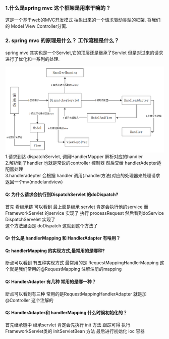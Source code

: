 
### 1.什么是spring mvc 这个框架是用来干嘛的？
   这是一个基于web的MVC开发模式 抽象出来的一个请求驱动类型的框架. 将我们的 Model View Controller分离.
   
### 2. spring mvc 的原理是什么？ 工作流程是什么？
   spring mvc 其实也是一个Servlet,它的顶层还是继承了Servlet 但是对过来的请求进行了优化和一系列的处理.  
   
![image](../image/spring%20mvc%20运行流程.png)
   1.请求到达 dispatchServlet, 调用HandlerMapper 解析对应的handler   
   2.解析到了handler 也就是常说的controller 控制器 然后交给 handlerAdepter适配器处理  
   3.handleradepter 会根据 handler 调用(.handler方法)对应的处理器来处理请求 返回一个mv(modelandview)
   
#### Q: 为什么请求会执行到DispatchServlet 的doDispatch?
   首先 看继承链 可以看到 最上面是继承 servlet 肯定会执行他的service 而 FrameworkServlet 的service 实现了 执行  processRequest 然后看到doService DispatchServelet 实现了  
   这个方法里面是  doDispatch 这就到这个方法了 

#### Q: 什么是 handlerMapping 和 HandlerAdapter 有啥用？
   
#### Q: handlerMapping 的实现方式,最常用的是哪种?
   断点可以看到 有五种实现方式 最常用的是 RequestMappingHandlerMapping 这个就是我们常用的@RequestMapping 注解注册的mapping 

#### Q: HandlerAdapter 有几种 常用的是哪一种？
   断点可以看到有三种  常用的是RequestMappingHandlerAdapter  就是加@Controller 这个注解的

#### Q: HandlerAdapter和 handlerMapping 什么时候初始化的？
   首先继承链中 继承servlet 肯定会先执行 init 方法 跟踪可得 执行FrameworkServlet类的 initServletBean 方法 最后进行初始化 ioc 容器
